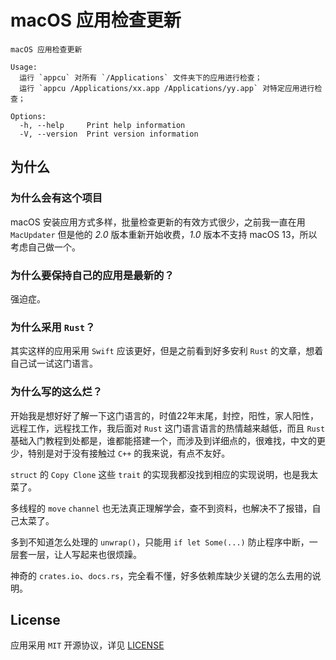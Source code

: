 # macOS 应用检查更新

```
macOS 应用检查更新

Usage:
  运行 `appcu` 对所有 `/Applications` 文件夹下的应用进行检查；
  运行 `appcu /Applications/xx.app /Applications/yy.app` 对特定应用进行检查；

Options:
  -h, --help     Print help information
  -V, --version  Print version information
```

## 为什么

### 为什么会有这个项目
macOS 安装应用方式多样，批量检查更新的有效方式很少，之前我一直在用 `MacUpdater` 但是他的 *2.0* 版本重新开始收费，*1.0* 版本不支持 macOS 13，所以考虑自己做一个。

### 为什么要保持自己的应用是最新的？
强迫症。

### 为什么采用 `Rust`？
其实这样的应用采用 `Swift` 应该更好，但是之前看到好多安利 `Rust` 的文章，想着自己试一试这门语言。

### 为什么写的这么烂？
开始我是想好好了解一下这门语言的，时值22年末尾，封控，阳性，家人阳性，远程工作，远程找工作，我后面对 `Rust` 这门语言语言的热情越来越低，而且 `Rust` 基础入门教程到处都是，谁都能搭建一个，而涉及到详细点的，很难找，中文的更少，特别是对于没有接触过 `C++` 的我来说，有点不友好。

`struct` 的 `Copy Clone` 这些 `trait` 的实现我都没找到相应的实现说明，也是我太菜了。

多线程的 `move` `channel` 也无法真正理解学会，查不到资料，也解决不了报错，自己太菜了。

多到不知道怎么处理的 `unwrap()`，只能用 `if let Some(...)` 防止程序中断，一层套一层，让人写起来也很烦躁。

神奇的 `crates.io`、`docs.rs`，完全看不懂，好多依赖库缺少关键的怎么去用的说明。

## License
应用采用 `MIT` 开源协议，详见 [LICENSE](LICENSE)